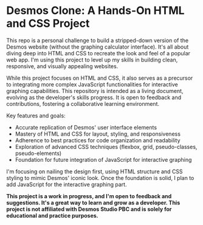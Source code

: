 # Desmos Clone: A Hands-On HTML and CSS Project

This repo is a personal challenge to build a stripped-down version of the Desmos website (without the graphing calculator interface). It's all about diving deep into HTML and CSS to recreate the look and feel of a popular web app. I'm using this project to level up my skills in building clean, responsive, and visually appealing websites.

While this project focuses on HTML and CSS, it also serves as a precursor to integrating more complex JavaScript functionalities for interactive graphing capabilities. This repository is intended as a living document, evolving as the developer's skills progress. It is open to feedback and contributions, fostering a collaborative learning environment.

Key features and goals:

- Accurate replication of Desmos' user interface elements
- Mastery of HTML and CSS for layout, styling, and responsiveness
- Adherence to best practices for code organization and readability
- Exploration of advanced CSS techniques (flexbox, grid, pseudo-classes, pseudo-elements)
- Foundation for future integration of JavaScript for interactive graphing

I'm focusing on nailing the design first, using HTML structure and CSS styling to mimic Desmos' iconic look. Once the foundation is solid, I plan to add JavaScript for the interactive graphing part.

__This project is a work in progress, and I'm open to feedback and suggestions. It's a great way to learn and grow as a developer. This project is not affiliated with Desmos Studio PBC and is solely for educational and practice purposes.__
